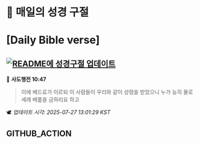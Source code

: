 # 🙏 매일의 성경 구절
# [Daily Bible verse]
## [![README에 성경구절 업데이트](https://github.com/DONGSUKA/first_test/actions/workflows/update-readme-bible.yml/badge.svg)](https://github.com/DONGSUKA/first_test/actions/workflows/update-readme-bible.yml)
<!-- START_BIBLE_VERSE -->
📖 **사도행전 10:47**
> 이에 베드로가 이르되 이 사람들이 우리와 같이 성령을 받았으니 누가 능히 물로 세례 베풂을 금하리요 하고

🕊️ _업데이트 시각: 2025-07-27 13:01:29 KST_
  <!-- END_BIBLE_VERSE -->
## GITHUB_ACTION

